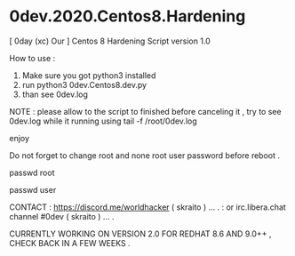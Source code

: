 # 0dev.2020.Centos8.Hardening

[ 0day (xc) Our ] Centos 8 Hardening Script version 1.0

How to use : 

1. Make sure you got python3 installed
2. run python3 0dev.Centos8.dev.py
3. than see 0dev.log


NOTE : please allow to the script to finished before canceling it , try to see 0dev.log while it running using tail -f /root/0dev.log

enjoy

Do not forget to change root and none root user password before reboot .

passwd root

passwd user


CONTACT : https://discord.me/worldhacker ( skraito ) ... .
        : or irc.libera.chat channel #0dev ( skraito ) ... .

CURRENTLY WORKING ON VERSION 2.0 FOR REDHAT 8.6 AND 9.0++ , CHECK BACK IN A FEW WEEKS . 
